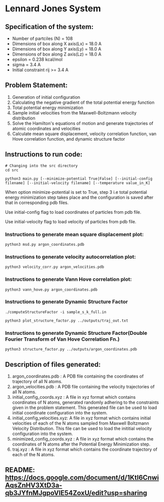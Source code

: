 # Lennard Jones System

## Specification of the system:

- Number of partciles (N) = 108
- Dimensions of box along X axis(Lx) = 18.0 A
- Dimensions of box along Y axis(Ly) = 18.0 A
- Dimensions of box along Z axis(Lz) = 18.0 A
- epsilon = 0.238 kcal/mol
- sigma = 3.4 A
- Initial constraint rij >= 3.4 A

## Problem Statement:

1. Generation of initial configuration
2. Calculating the negative gradient of the total potential energy function
3. Total potential energy minimization
4. Sample initial velocities from the Maxwell-Boltzmann velocity distribution
5. Solve the Hamilton's equations of motion and generate trajectories of atomic 
coordinates and velocities
6. Calculate mean square displacement, velocity correlation function, van Hove
correlation function, and dynamic structure factor

## Instructions to run code:

    # Changing into the src directory
    cd src
    
    python3 main.py [--minimize-potential True|False] [--initial-config filename] [--initial-velocity filename] [--temperature value_in_K]

When option minimize-potential is set to True, step 3 i.e total potential energy minimization step takes place and the configuration is saved after that in corresponding pdb files.

Use initial-config flag to load coordinates of particles from pdb file.

Use initial-velocity flag to load velocity of particles from pdb file.

### Instructions to generate mean square displacement plot:

    python3 msd.py argon_coordinates.pdb

### Instructions to generate velocity autocorrelation plot:

    python3 velocity_corr.py argon_velocities.pdb

### Instructions to generate Vann Hove correlation plot:

    python3 vann_hove.py argon_coordinates.pdb

### Instructions to generate Dynamic Structure Factor

    ./computeStructureFactor -i sample_s_k_full.in

    python3 plot_structure_factor.py ../outputs/traj_out.txt

### Instructions to generate Dynamic Structure Factor(Double Fourier Transform of Van Hove Correlation Fn.)

    python3 structure_factor.py ../outputs/argon_coordinates.pdb

## Description of files generated:

1. argon_coordinates.pdb : A PDB file containing the coordinates of trajectory of all N atoms.
2. argon_velocities.pdb : A PDB file containing the velocity trajectories of all N atoms.
3. initial_config_coords.xyz : A file in xyz format which contains coordinates of N atoms, generated randomly adhering to the constraints given in the problem statement. This generated file can be used to load initial coordinate configuration into the system.
4. initial_config_velocities.xyz: A file in xyz format which contains initial velocities of each of the N atoms sampled from Maxwell Boltzmann Velocity Distribution. This file can be used to load the inititial velocity configuration into the system.
5. minimized_config_coords.xyz : A file in xyz format which contains the coordinates of N atoms after the Potential Energy Minimization step.
6. traj.xyz : A file in xyz format which contains the coordinate trajectory of each of the N atoms.

## README: https://docs.google.com/document/d/1Ktl6CnwiAqsZnHV3XtD3a-qb3JYfnMJgpoVlE54ZoxU/edit?usp=sharing